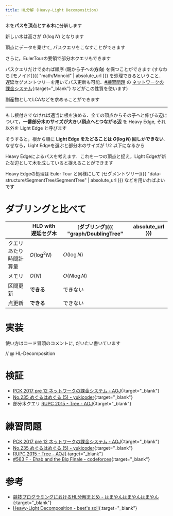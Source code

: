 ```yaml
---
title: HL分解 (Heavy-Light Decomposition)
---
```


木を**パスを頂点とする木**に分解します

新しい木は高さが $O(\log N)$ となります

頂点にデータを乗せて, パスクエリをこなすことができます

さらに，EulerTourの要領で部分木クエリもできます

パスクエリだけであれば順序 (親から子への**方向**) を保つことができます (すなわち [モノイド]({{ "math/Monoid" | absolute_url }}) を処理できるということ．遅延セグメントツリーを用いてパス更新も可能．[#練習問題](#練習問題) の [ネットワークの課金システム](https://onlinejudge.u-aizu.ac.jp/problems/0367){:target="_blank"}<!--_--> などがこの性質を使います)

副産物としてLCAなどを求めることができます

---

もし根付きでなければ適当に根を決める．全ての頂点からその子へと伸びる辺について，**一番部分木のサイズが大きい頂点へとつながる辺** を Heavy Edge, それ以外を Light Edge と呼びます

そうすると，根から順に **Light Edge をたどることは $O(\log N)$ 回しかできない**. なぜなら，Light Edgeを選ぶと部分木のサイズが $1/2$ 以下になるから

Heavy Edgeによるパスを考えます．これを一つの頂点と捉え，Light Edgeが新たな辺として木を成していると捉えることができます

Heavy Edgeの処理は Euler Tour と同様にして [セグメントツリー]({{ "data-structure/SegmentTree/SegmentTree" | absolute_url }}) などを用いればよいです

# ダブリングと比べて

||HLD with 遅延セグ木|[ダブリング]({{ "graph/DoublingTree" | absolute_url }})|
|---|---|---|---|
|クエリあたり時間計算量|$O(\log ^ 2 N)$|$O(\log N)$|
|メモリ|$O(N)$|$O(N \log N)$|
|区間更新|**できる**|できない|
|点更新|**できる**|できない|

# 実装

使い方はコード冒頭のコメントに, だいたい書いています

// @ HL-Decomposition

# 検証

* [PCK 2017 pre 12 ネットワークの課金システム - AOJ](https://onlinejudge.u-aizu.ac.jp/solutions/problem/0367/review/3114389/luma/C++14){:target="_blank"}<!--_-->
* [No.235 めぐるはめぐる (5) - yukicoder](https://yukicoder.me/submissions/278941){:target="_blank"}<!--_-->
* 部分木クエリ [RUPC 2015 - Tree - AOJ](http://judge.u-aizu.ac.jp/onlinejudge/review.jsp?rid=3405804#1){:target="_blank"}<!--_-->

# 練習問題

* [PCK 2017 pre 12 ネットワークの課金システム - AOJ](https://onlinejudge.u-aizu.ac.jp/problems/0367){:target="_blank"}<!--_-->
* [No.235 めぐるはめぐる (5) - yukicoder](https://yukicoder.me/problems/no/235){:target="_blank"}<!--_-->
* [RUPC 2015 - Tree - AOJ](http://judge.u-aizu.ac.jp/onlinejudge/description.jsp?id=2667){:target="_blank"}<!--_-->
* [#563 F - Ehab and the Big Finale - codeforces](https://codeforces.com/contest/1174/problem/F){:target="_blank"}<!--_-->

# 参考

* [競技プログラミングにおけるHL分解まとめ - はまやんはまやんはまやん](https://www.hamayanhamayan.com/entry/2017/04/10/172636){:target="_blank"}<!--_-->
* [Heavy-Light Decomposition - beet's soil](http://beet-aizu.hatenablog.com/entry/2017/12/12/235950){:target="_blank"}<!--_-->

